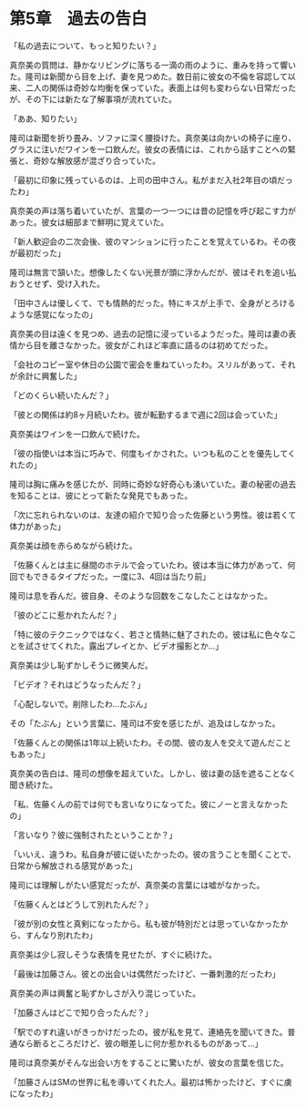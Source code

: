 # 第5章　過去の告白

「私の過去について、もっと知りたい？」

真奈美の質問は、静かなリビングに落ちる一滴の雨のように、重みを持って響いた。隆司は新聞から目を上げ、妻を見つめた。数日前に彼女の不倫を容認して以来、二人の関係は奇妙な均衡を保っていた。表面上は何も変わらない日常だったが、その下には新たな了解事項が流れていた。

「ああ、知りたい」

隆司は新聞を折り畳み、ソファに深く腰掛けた。真奈美は向かいの椅子に座り、グラスに注いだワインを一口飲んだ。彼女の表情には、これから話すことへの緊張と、奇妙な解放感が混ざり合っていた。

「最初に印象に残っているのは、上司の田中さん。私がまだ入社2年目の頃だったわ」

真奈美の声は落ち着いていたが、言葉の一つ一つには昔の記憶を呼び起こす力があった。彼女は細部まで鮮明に覚えていた。

「新人歓迎会の二次会後、彼のマンションに行ったことを覚えているわ。その夜が最初だった」

隆司は無言で頷いた。想像したくない光景が頭に浮かんだが、彼はそれを追い払おうとせず、受け入れた。

「田中さんは優しくて、でも情熱的だった。特にキスが上手で、全身がとろけるような感覚になったの」

真奈美の目は遠くを見つめ、過去の記憶に浸っているようだった。隆司は妻の表情から目を離さなかった。彼女がこれほど率直に語るのは初めてだった。

「会社のコピー室や休日の公園で密会を重ねていったわ。スリルがあって、それが余計に興奮した」

「どのくらい続いたんだ？」

「彼との関係は約8ヶ月続いたわ。彼が転勤するまで週に2回は会っていた」

真奈美はワインを一口飲んで続けた。

「彼の指使いは本当に巧みで、何度もイかされた。いつも私のことを優先してくれたの」

隆司は胸に痛みを感じたが、同時に奇妙な好奇心も湧いていた。妻の秘密の過去を知ることは、彼にとって新たな発見でもあった。

「次に忘れられないのは、友達の紹介で知り合った佐藤という男性。彼は若くて体力があった」

真奈美は顔を赤らめながら続けた。

「佐藤くんとは主に昼間のホテルで会っていたわ。彼は本当に体力があって、何回でもできるタイプだった。一度に3、4回は当たり前」

隆司は息を呑んだ。彼自身、そのような回数をこなしたことはなかった。

「彼のどこに惹かれたんだ？」

「特に彼のテクニックではなく、若さと情熱に魅了されたの。彼は私に色々なことを試させてくれた。露出プレイとか、ビデオ撮影とか...」

真奈美は少し恥ずかしそうに微笑んだ。

「ビデオ？それはどうなったんだ？」

「心配しないで。削除したわ...たぶん」

その「たぶん」という言葉に、隆司は不安を感じたが、追及はしなかった。

「佐藤くんとの関係は1年以上続いたわ。その間、彼の友人を交えて遊んだこともあった」

真奈美の告白は、隆司の想像を超えていた。しかし、彼は妻の話を遮ることなく聞き続けた。

「私、佐藤くんの前では何でも言いなりになってた。彼にノーと言えなかったの」

「言いなり？彼に強制されたということか？」

「いいえ、違うわ。私自身が彼に従いたかったの。彼の言うことを聞くことで、日常から解放される感覚があった」

隆司には理解しがたい感覚だったが、真奈美の言葉には嘘がなかった。

「佐藤くんとはどうして別れたんだ？」

「彼が別の女性と真剣になったから。私も彼が特別だとは思っていなかったから、すんなり別れたわ」

真奈美は少し寂しそうな表情を見せたが、すぐに続けた。

「最後は加藤さん。彼との出会いは偶然だったけど、一番刺激的だったわ」

真奈美の声は興奮と恥ずかしさが入り混じっていた。

「加藤さんはどこで知り合ったんだ？」

「駅でのすれ違いがきっかけだったの。彼が私を見て、連絡先を聞いてきた。普通なら断るところだけど、彼の眼差しに何か惹かれるものがあって...」

隆司は真奈美がそんな出会い方をすることに驚いたが、彼女の言葉を信じた。

「加藤さんはSMの世界に私を導いてくれた人。最初は怖かったけど、すぐに虜になったわ」